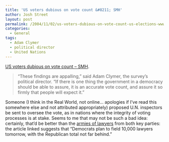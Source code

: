```yaml
---
title: 'US voters dubious on vote count &#8211; SMH'
author: Josh Street
layout: post
permalink: /2004/11/02/us-voters-dubious-on-vote-count-us-elections-wwwsmhcomau/
categories:
  - General
tags:
  - Adam Clymer
  - political director
  - United Nations
---
```

[US voters dubious on vote count &#8211; SMH][1].<!--more-->

> &#8220;These findings are appalling,&#8221; said Adam Clymer, the survey&#8217;s political director. &#8220;If there is one thing the government in a democracy should be able to assure, it is an accurate vote count, and assure it so firmly that people will expect it.&#8221;

Someone (I think in the Real World, not online&#8230; apologies if I&#8217;ve read this somewhere else and not attributed appropriately) proposed U.N. inspectors be sent to oversee the vote, as in nations where the integrity of voting processes is at stake. Seems to me that may not be such a bad idea: certainly, that&#8217;d be better than the [armies of lawyers][2] from both key parties: the article linked suggests that &#8220;Democrats plan to field 10,000 lawyers tomorrow, with the Republican total not far behind.&#8221;

 [1]: http://smh.com.au/news/US-Elections/US-voters-dubious-on-vote-count/2004/11/02/1099262827141.html
 [2]: http://smh.com.au/news/US-Elections/Army-of-lawyers-stand-by-for-US-count/2004/11/02/1099262824736.html